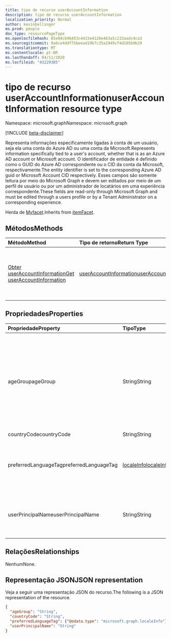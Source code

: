```yaml
---
title: tipo de recurso userAccountInformation
description: tipo de recurso userAccountInformation
localization_priority: Normal
author: kevinbellinger
ms.prod: people
doc_type: resourcePageType
ms.openlocfilehash: 85e04cb96453c4415e4120e463a5c233aadc4ca3
ms.sourcegitcommit: 9a6ce4ddf75beead19b7c35a1949cf4d105b9b29
ms.translationtype: MT
ms.contentlocale: pt-BR
ms.lasthandoff: 04/11/2020
ms.locfileid: "43229385"
---
```

# <a name="useraccountinformation-resource-type"></a><span data-ttu-id="eb86c-103">tipo de recurso userAccountInformation</span><span class="sxs-lookup"><span data-stu-id="eb86c-103">userAccountInformation resource type</span></span>

<span data-ttu-id="eb86c-104">Namespace: microsoft.graph</span><span class="sxs-lookup"><span data-stu-id="eb86c-104">Namespace: microsoft.graph</span></span>

[!INCLUDE [beta-disclaimer](../../includes/beta-disclaimer.md)]

<span data-ttu-id="eb86c-105">Representa informações especificamente ligadas à conta de um usuário, seja ela uma conta do Azure AD ou uma conta da Microsoft.</span><span class="sxs-lookup"><span data-stu-id="eb86c-105">Represents information specifically tied to a user's account, whether that is as an Azure AD account or Microsoft account.</span></span> <span data-ttu-id="eb86c-106">O identificador de entidade é definido como o GUID do Azure AD correspondente ou o CID da conta da Microsoft, respectivamente.</span><span class="sxs-lookup"><span data-stu-id="eb86c-106">The entity identifier is set to the corresponding Azure AD guid or Microsoft Account CID respectively.</span></span> <span data-ttu-id="eb86c-107">Esses campos são somente leitura por meio do Microsoft Graph e devem ser editados por meio de um perfil de usuário ou por um administrador de locatários em uma experiência correspondente.</span><span class="sxs-lookup"><span data-stu-id="eb86c-107">These fields are read-only through Microsoft Graph and must be edited through a users profile or by a Tenant Administrator on a corresponding experience.</span></span>

<span data-ttu-id="eb86c-108">Herda de [Myfacet](itemfacet.md).</span><span class="sxs-lookup"><span data-stu-id="eb86c-108">Inherits from [itemFacet](itemfacet.md).</span></span>

## <a name="methods"></a><span data-ttu-id="eb86c-109">Métodos</span><span class="sxs-lookup"><span data-stu-id="eb86c-109">Methods</span></span>

| <span data-ttu-id="eb86c-110">Método</span><span class="sxs-lookup"><span data-stu-id="eb86c-110">Method</span></span>                                                             | <span data-ttu-id="eb86c-111">Tipo de retorno</span><span class="sxs-lookup"><span data-stu-id="eb86c-111">Return Type</span></span>                                         | <span data-ttu-id="eb86c-112">Descrição</span><span class="sxs-lookup"><span data-stu-id="eb86c-112">Description</span></span>                                                                   |
|:-------------------------------------------------------------------|:----------------------------------------------------|:------------------------------------------------------------------------------|
| [<span data-ttu-id="eb86c-113">Obter userAccountInformation</span><span class="sxs-lookup"><span data-stu-id="eb86c-113">Get userAccountInformation</span></span>](../api/useraccountinformation-get.md) | [<span data-ttu-id="eb86c-114">userAccountInformation</span><span class="sxs-lookup"><span data-stu-id="eb86c-114">userAccountInformation</span></span>](useraccountinformation.md) | <span data-ttu-id="eb86c-115">Leia as propriedades e os relacionamentos de um objeto **userAccountInformation** .</span><span class="sxs-lookup"><span data-stu-id="eb86c-115">Read the properties and relationships of a **userAccountInformation** object.</span></span> |

## <a name="properties"></a><span data-ttu-id="eb86c-116">Propriedades</span><span class="sxs-lookup"><span data-stu-id="eb86c-116">Properties</span></span>

| <span data-ttu-id="eb86c-117">Propriedade</span><span class="sxs-lookup"><span data-stu-id="eb86c-117">Property</span></span>            | <span data-ttu-id="eb86c-118">Tipo</span><span class="sxs-lookup"><span data-stu-id="eb86c-118">Type</span></span>                       | <span data-ttu-id="eb86c-119">Descrição</span><span class="sxs-lookup"><span data-stu-id="eb86c-119">Description</span></span>                                                                                                                               |
|:--------------------|:---------------------------|:------------------------------------------------------------------------------------------------------------------------------------------|
|<span data-ttu-id="eb86c-120">ageGroup</span><span class="sxs-lookup"><span data-stu-id="eb86c-120">ageGroup</span></span>             |<span data-ttu-id="eb86c-121">String</span><span class="sxs-lookup"><span data-stu-id="eb86c-121">String</span></span>                      | <span data-ttu-id="eb86c-122">Mostra o grupo de idade do usuário.</span><span class="sxs-lookup"><span data-stu-id="eb86c-122">Shows the age group of user.</span></span> <span data-ttu-id="eb86c-123">Os valores `null`permitidos `minor`, `notAdult` e `adult` são gerados pelo diretório e não podem ser alterados.</span><span class="sxs-lookup"><span data-stu-id="eb86c-123">Allowed values `null`, `minor`, `notAdult` and `adult` are generated by the directory and cannot be changed.</span></span> |
|<span data-ttu-id="eb86c-124">countryCode</span><span class="sxs-lookup"><span data-stu-id="eb86c-124">countryCode</span></span>          |<span data-ttu-id="eb86c-125">String</span><span class="sxs-lookup"><span data-stu-id="eb86c-125">String</span></span>|                     | <span data-ttu-id="eb86c-126">Contém o código de país de dois caracteres associado à conta de usuários.</span><span class="sxs-lookup"><span data-stu-id="eb86c-126">Contains the two-character country code associated with the users account.</span></span>                                                                |
|<span data-ttu-id="eb86c-127">preferredLanguageTag</span><span class="sxs-lookup"><span data-stu-id="eb86c-127">preferredLanguageTag</span></span> |[<span data-ttu-id="eb86c-128">localeInfo</span><span class="sxs-lookup"><span data-stu-id="eb86c-128">localeInfo</span></span>](localeinfo.md) | <span data-ttu-id="eb86c-129">Contém o idioma que o usuário associou como preferencial para a conta.</span><span class="sxs-lookup"><span data-stu-id="eb86c-129">Contains the language the user has associated as preferred for the account.</span></span>                                                               |
|<span data-ttu-id="eb86c-130">userPrincipalName</span><span class="sxs-lookup"><span data-stu-id="eb86c-130">userPrincipalName</span></span>    |<span data-ttu-id="eb86c-131">String</span><span class="sxs-lookup"><span data-stu-id="eb86c-131">String</span></span>                      | <span data-ttu-id="eb86c-132">O nome principal do usuário (UPN) do usuário associado à conta.</span><span class="sxs-lookup"><span data-stu-id="eb86c-132">The user principal name (UPN) of the user associated with the account.</span></span>                                                                    |

## <a name="relationships"></a><span data-ttu-id="eb86c-133">Relações</span><span class="sxs-lookup"><span data-stu-id="eb86c-133">Relationships</span></span>

<span data-ttu-id="eb86c-134">Nenhum</span><span class="sxs-lookup"><span data-stu-id="eb86c-134">None.</span></span>

## <a name="json-representation"></a><span data-ttu-id="eb86c-135">Representação JSON</span><span class="sxs-lookup"><span data-stu-id="eb86c-135">JSON representation</span></span>

<span data-ttu-id="eb86c-136">Veja a seguir uma representação JSON do recurso.</span><span class="sxs-lookup"><span data-stu-id="eb86c-136">The following is a JSON representation of the resource.</span></span>

<!-- {
  "blockType": "resource",
  "optionalProperties": [

  ],
  "@odata.type": "microsoft.graph.userAccountInformation",
  "baseType": ""
}-->

```json
{
  "ageGroup": "String",
  "countryCode": "String",
  "preferredLanguageTag": {"@odata.type": "microsoft.graph.localeInfo"},
  "userPrincipalName": "String"
}
```

<!-- uuid: 16cd6b66-4b1a-43a1-adaf-3a886856ed98
2019-02-04 14:57:30 UTC -->
<!-- {
  "type": "#page.annotation",
  "description": "userAccountInformation resource",
  "keywords": "",
  "section": "documentation",
  "tocPath": ""
}-->

